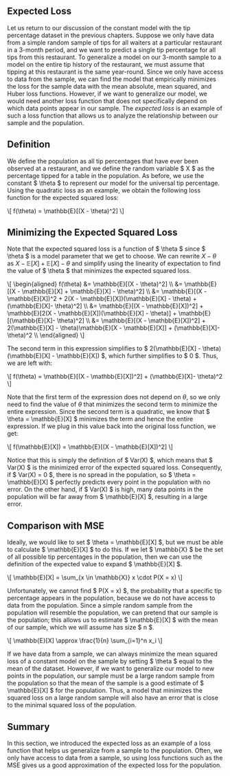 ## Expected Loss
Let us return to our discussion of the constant model with the tip percentage dataset in the previous chapters. Suppose we only have data from a simple random sample of tips for all waiters at a particular restaurant in a 3-month period, and we want to predict a single tip percentage for all tips from this restaurant. To generalize a model on our 3-month sample to a model on the entire tip history of the restaurant, we must assume that tipping at this restaurant is the same year-round. Since we only have access to data from the sample, we can find the model that empirically minimizes the loss for the sample data with the mean absolute, mean squared, and Huber loss functions. However, if we want to generalize our model, we would need another loss function that does not specifically depend on which data points appear in our sample. The *expected loss* is an example of such a loss function that allows us to analyze the relationship between our sample and the population.

## Definition
We define the population as all tip percentages that have ever been observed at a restaurant, and we define the random variable $ X $ as the percentage tipped for a table in the population. As before, we use the constant $ \theta $ to represent our model for the universal tip percentage. Using the quadratic loss as an example, we obtain the following loss function for the expected squared loss:

\\[ f(\theta) =  \mathbb{E}[(X - \theta)^2] \\]

## Minimizing the Expected Squared Loss
Note that the expected squared loss is a function of $ \theta $ since $ \theta $ is a model parameter that we get to choose. We can rewrite $X - \theta$ as $X - \mathbb{E}[X] + \mathbb{E}[X] - \theta$ and simplify using the linearity of expectation to find the value of $ \theta $ that minimizes the expected squared loss.

\\[ \begin{aligned}
f(\theta) &=  \mathbb{E}[(X - \theta)^2] \\\\
&= \mathbb{E}[(X - \mathbb{E}[X] + \mathbb{E}[X] - \theta)^2] \\\\
&= \mathbb{E}[(X - \mathbb{E}[X])^2 + 2(X - \mathbb{E}[X])(\mathbb{E}[X] - \theta) + (\mathbb{E}[X]- \theta)^2] \\\\
&= \mathbb{E}[(X - \mathbb{E}[X])^2] + \mathbb{E}[2(X - \mathbb{E}[X])(\mathbb{E}[X] - \theta)] + \mathbb{E}[(\mathbb{E}[X]- \theta)^2] \\\\
&= \mathbb{E}[(X - \mathbb{E}[X])^2] + 2(\mathbb{E}[X] - \theta)\mathbb{E}[X - \mathbb{E}[X]] + (\mathbb{E}[X]- \theta)^2 \\\\
\end{aligned} \\]

The second term in this expression simplifies to $ 2(\mathbb{E}[X] - \theta)(\mathbb{E}[X] - \mathbb{E}[X]) $, which further simplifies to $ 0 $.
Thus, we are left with:

\\[ f(\theta) = \mathbb{E}[(X - \mathbb{E}[X])^2] + (\mathbb{E}[X]- \theta)^2 \\]

Note that the first term of the expression does not depend on $\theta$, so we only need to find the value of $\theta$ that minimizes the second term to minimize the entire expression. Since the second term is a quadratic, we know that $ \theta = \mathbb{E}[X] $ minimizes the term and hence the entire expression. If we plug in this value back into the original loss function, we get:

\\[ f(\mathbb{E}[X]) = \mathbb{E}[(X - \mathbb{E}[X])^2] \\]

Notice that this is simply the definition of $ Var(X) $, which means that $ Var(X) $ is the minimized error of the expected squared loss. Consequently,
if $ Var(X) = 0 $, there is no spread in the population, so $ \theta = \mathbb{E}[X] $ perfectly predicts every point in the population with no error. On the other hand, if $ Var(X) $ is high, many data points in the population will be far away from $ \mathbb{E}[X] $, resulting in a large error.

## Comparison with MSE
Ideally, we would like to set $ \theta = \mathbb{E}[X] $, but we must be able to calculate $ \mathbb{E}[X] $ to do this. If we let $ \mathbb{X} $ be the set of all possible tip percentages in the population, then we can use the definition of the expected value to expand $ \mathbb{E}[X] $.

\\[ \mathbb{E}[X] = \sum_{x \in \mathbb{X}} x \cdot P(X = x) \\]

Unfortunately, we cannot find $ P(X = x) $, the probability that a specific tip percentage appears in the population, because we do not have access to data from the population. Since a simple random sample from the population will resemble the population, we can pretend that our sample is the population; this allows us to estimate $ \mathbb{E}[X] $ with the mean of our sample, which we will assume has size $ n $.

\\[
\mathbb{E}[X] \approx \frac{1}{n} \sum_{i=1}^n x_i
\\]

If we have data from a sample, we can always minimize the mean squared loss of a constant model on the sample by setting $ \theta $ equal to the mean of the dataset. However, if we want to generalize our model to new points in the population, our sample must be a large random sample from the population so that the mean of the sample is a good estimate of $ \mathbb{E}[X] $ for the population. Thus, a model that minimizes the squared loss on a large random sample will also have an error that is close to the minimal squared loss of the population.

## Summary

In this section, we introduced the expected loss as an example of a loss function that helps us generalize from a sample to the population. Often, we only have access to data from a sample, so using loss functions such as the MSE gives us a good approximation of the expected loss for the population.

